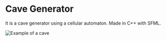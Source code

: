 # Cave Generator

It is a cave generator using a cellular automaton.
Made in C++ with SFML.

![Example of a cave](https://github.com/romrz/CaveGenerator/screenshot.png)